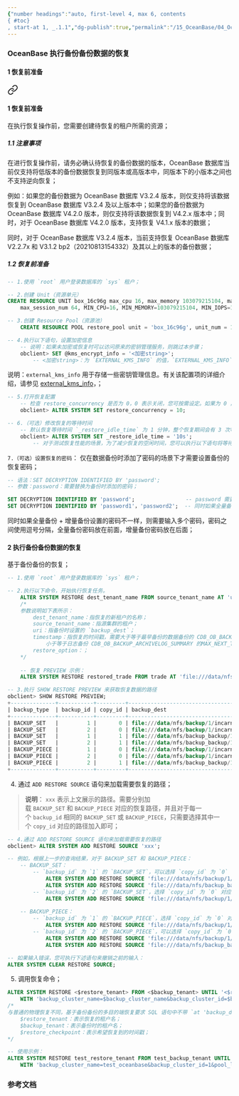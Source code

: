 ```yaml
---
{"number headings":"auto, first-level 4, max 6, contents
{ #toc}
, start-at 1, _.1.1","dg-publish":true,"permalink":"/15_OceanBase/04_OceanBase 安全，高可用，容灾/OceanBase 备份恢复/OceanBase 执行备份备份数据的恢复/","dgPassFrontmatter":true}
---
```



### OceanBase 执行备份备份数据的恢复
#### 1 恢复前准备

<div class="transclusion internal-embed is-loaded"><a class="markdown-embed-link" href="/15-ocean-base/04-ocean-base/ocean-base/ocean-base/#1" aria-label="Open link"><svg xmlns="http://www.w3.org/2000/svg" width="24" height="24" viewBox="0 0 24 24" fill="none" stroke="currentColor" stroke-width="2" stroke-linecap="round" stroke-linejoin="round" class="svg-icon lucide-link"><path d="M10 13a5 5 0 0 0 7.54.54l3-3a5 5 0 0 0-7.07-7.07l-1.72 1.71"></path><path d="M14 11a5 5 0 0 0-7.54-.54l-3 3a5 5 0 0 0 7.07 7.07l1.71-1.71"></path></svg></a><div class="markdown-embed">



#### 1 恢复前准备
在执行恢复操作前，您需要创建待恢复的租户所需的资源；

##### 1.1 注意事项
在进行恢复操作前，请务必确认待恢复的备份数据的版本，OceanBase 数据库当前仅支持将低版本的备份数据恢复到同版本或高版本中，同版本下的小版本之间也不支持逆向恢复；

例如：如果您的备份数据为 OceanBase 数据库 V3.2.4 版本，则仅支持将该数据恢复到 OceanBase 数据库 V3.2.4 及以上版本中；如果您的备份数据为 OceanBase 数据库 V4.2.0 版本，则仅支持将该数据恢复到 V4.2.x 版本中；同时，对于 OceanBase 数据库 V4.2.0 版本，支持恢复 V4.1.x 版本的数据；

同时，对于 OceanBase 数据库 V3.2.4 版本，当前支持恢复 OceanBase 数据库 V2.2.7x 和 V3.1.2 bp2（20210813154332）及其以上的版本的备份数据；

##### 1.2 恢复前准备
```sql
-- 1.使用 `root` 用户登录数据库的 `sys` 租户；

-- 2.创建 Unit（资源单元）
CREATE RESOURCE UNIT box_16c96g max_cpu 16, max_memory 103079215104, max_iops 10240, max_disk_size 53687091200, 
	max_session_num 64, MIN_CPU=16, MIN_MEMORY=103079215104, MIN_IOPS=10240;

-- 3.创建 Resource Pool（资源池）
	CREATE RESOURCE POOL restore_pool unit = 'box_16c96g', unit_num = 1, zone_list = ('z1','z2','z3');
```

```sql
-- 4.执行以下语句，设置加密信息
	-- 说明：如果未加密或恢复时可以访问原来的密钥管理服务，则跳过本步骤；
	obclient> SET @kms_encrypt_info = '<加密string>';
		-- <加密string>：为 `EXTERNAL_KMS_INFO` 的值，`EXTERNAL_KMS_INFO` 为租户级配置项；
```
说明：`external_kms_info` 用于存储一些密钥管理信息。有关该配置项的详细介绍，请参见 [external_kms_info](https://www.oceanbase.com/docs/common-oceanbase-database-cn-1000000000220339)，；

```sql
-- 5.打开恢复配置
	-- 检查 restore_concurrency 是否为 0，0 表示关闭，您可按需设定。如果为 0 ，则需要执行以下语句：
	obclient> ALTER SYSTEM SET restore_concurrency = 10;

-- 6.（可选）修改恢复的等待时间
	-- 默认恢复等待时间 `_restore_idle_time` 为 1 分钟，整个恢复期间会有 3 次等待，即 3 分钟的等待时间；
	obclient> ALTER SYSTEM SET _restore_idle_time = '10s';
		-- 对于测试恢复性能的场景，为了减少恢复的空闲时间，您可以执行以下语句将等待时间调整为 `10s`；
```

`7.（可选）设置恢复的密码`：
仅在数据备份时添加了密码的场景下才需要设置备份的恢复密码；
```sql
-- 语法：SET DECRYPTION IDENTIFIED BY 'password';
-- 参数：password：需要替换为备份时添加的密码；

SET DECRYPTION IDENTIFIED BY 'password';                -- password 需要替换为备份时添加的密码；
SET DECRYPTION IDENTIFIED BY 'password1'，'password2';  -- 同时如果全量备份 + 增量备份设置的密码不一样，则需要输入多个密码；
```

同时如果全量备份 + 增量备份设置的密码不一样，则需要输入多个密码，密码之间使用逗号分隔，全量备份密码放在前面，增量备份密码放在后面；



</div></div>


#### 2 执行备份备份数据的恢复
基于备份备份的恢复；
```sql
-- 1.使用 `root` 用户登录数据库的 `sys` 租户；

-- 2.执行以下命令，开始执行恢复任务。
	ALTER SYSTEM RESTORE dest_tenant_name FROM source_tenant_name AT 'uri' UNTIL 'timestamp' WITH 'restore_option' PREVIEW;
	/*
	参数说明如下表所示：
	    dest_tenant_name：指恢复的新租户的名称；
	    source_tenant_name：指源集群的租户；
	    uri：指备份时设置的 `backup_dest`；
	    timestamp：指恢复的时间戳，需要大于等于最早备份的数据备份的 CDB_OB_BACKUP_SET_DETAILS 的 START_TIME，
		    小于等于日志备份 CDB_OB_BACKUP_ARCHIVELOG_SUMMARY 的MAX_NEXT_TIME；
		restore_option：；
	*/   
	    
	-- 恢复 PREVIEW 示例：
	ALTER SYSTEM RESTORE restored_trade FROM trade AT 'file:///data/nfs/backup' until '2020-05-21 09:39:54.071670' with 'backup_cluster_name=ob20daily.backup&backup_cluster_id=1&pool_list=restore_pool' PREVIEW;

```

```sql
-- 3.执行 SHOW RESTORE PREVIEW 来获取恢复数据的路径
obclient> SHOW RESTORE PREVIEW;
+--------------+-----------+---------+------------------------------------------------------------------------------------------------------------+-------------+
| backup_type  | backup_id | copy_id | backup_dest                                                                                                | file_status |
+--------------+-----------+---------+------------------------------------------------------------------------------------------------------------+-------------+
| BACKUP_SET   |         1 |       0 | file:///data/nfs/backup/1/incarnation_1/1002/data/backup_set_1_full_20211225                               | AVAILABLE   |
| BACKUP_SET   |         2 |       0 | file:///data/nfs/backup/1/incarnation_1/1002/data/backup_set_2_inc_20211225                                | AVAILABLE   |
| BACKUP_SET   |         1 |       1 | file:///data/nfs/backup_backup/1/incarnation_1/1002/data/backup_set_1_full_20211225                        | AVAILABLE   |
| BACKUP_SET   |         2 |       1 | file:///data/nfs/backup_backup/1/incarnation_1/1002/data/backup_set_2_inc_20211225                         | AVAILABLE   |
| BACKUP_PIECE |         1 |       0 | file:///data/nfs/backup/1/incarnation_1/1002/clog/1_1_20211225                                             | AVAILABLE   | 
| BACKUP_PIECE |         2 |       0 | file:///data/nfs/backup/1/incarnation_1/1002/clog/1_2_20211225                                             | AVAILABLE   |
| BACKUP_PIECE |         2 |       1 | file:///data/nfs/backup_backup/1/incarnation_1/1002/clog/1_2_20211225                                      | AVAILABLE   |
+--------------+-----------+---------+------------------------------------------------------------------------------------------------------------+-------------+
```
 
4.  通过 `ADD RESTORE SOURCE` 语句来加载需要恢复的路径；

> **说明**：
> `xxx` 表示上文展示的路径。需要分别加载 `BACKUP_SET` 和 `BACKUP_PIECE` 对应的恢复路径，并且对于每一个 `backup_id` 相同的 `BACKUP_SET` 或 `BACKUP_PIECE`，只需要选择其中一个 `copy_id` 对应的路径加入即可；


```sql
-- 4.通过 ADD RESTORE SOURCE 语句来加载需要恢复的路径
obclient> ALTER SYSTEM ADD RESTORE SOURCE 'xxx';

-- 例如，根据上一步的查询结果，对于 BACKUP_SET 和 BACKUP_PIECE：
	-- BACKUP_SET：
		-- `backup_id` 为 `1` 的 `BACKUP_SET`，可以选择 `copy_id` 为 `0` 或 `1` 对应的路径，语句如下：
			ALTER SYSTEM ADD RESTORE SOURCE 'file:///data/nfs/backup/1/incarnation_1/1002/data/backup_set_1_full_20211225';
			ALTER SYSTEM ADD RESTORE SOURCE 'file:///data/nfs/backup_backup/1/incarnation_1/1002/data/backup_set_1_full_20211225';
		-- `backup_id` 为 `2` 的 `BACKUP_SET`，选择 `copy_id` 为 `0` 对应的路径，语句如下：
			ALTER SYSTEM ADD RESTORE SOURCE 'file:///data/nfs/backup/1/incarnation_1/1002/data/backup_set_2_inc_20211225';
	
	-- BACKUP_PIECE：
		-- `backup_id` 为 `1` 的 `BACKUP_PIECE`，选择 `copy_id` 为 `0` 对应的路径，语句如下：
			ALTER SYSTEM ADD RESTORE SOURCE 'file:///data/nfs/backup/1/incarnation_1/1002/clog/1_1_20211225';
		-- `backup_id` 为 `2` 的 `BACKUP_PIECE`，可以选择 `copy_id` 为 `0` 或 `1` 对应的路径，语句如下：
			ALTER SYSTEM ADD RESTORE SOURCE 'file:///data/nfs/backup/1/incarnation_1/1002/clog/1_2_20211225';
			ALTER SYSTEM ADD RESTORE SOURCE 'file:///data/nfs/backup_backup/1/incarnation_1/1002/clog/1_2_20211225';

-- 如果输入错误，您可执行下述语句来撤销之前的输入：
ALTER SYSTEM CLEAR RESTORE SOURCE;
```
  
5.  调用恢复命令；
```sql
ALTER SYSTEM RESTORE <$restore_tenant> FROM <$backup_tenant> UNTIL '<$restore_checkpoint>' 
	WITH 'backup_cluster_name=$backup_cluster_name&backup_cluster_id=$backup_cluster_id&pool_list=$resource_pool_list&locality=F@$zone_list&primary_zone=$primary_zone_list';
/*
与普通的物理恢复不同，基于备份备份的多目的端恢复要求 SQL 语句中不带 `at 'backup_dest'` 字段。其中，
	$restore_tenant：表示恢复的租户名；
	$backup_tenant：表示备份时的租户名；
	$restore_checkpoint：表示希望恢复到的时间戳；
*/

-- 使用示例：
ALTER SYSTEM RESTORE test_restore_tenant FROM test_backup_tenant UNTIL '2020-05-21 09:39:54.071670' 
	WITH 'backup_cluster_name=test_oceanbase&backup_cluster_id=1&pool_list=small_pool_2&locality=F@z1&primary_zone=z1';
```


### 参考文档



